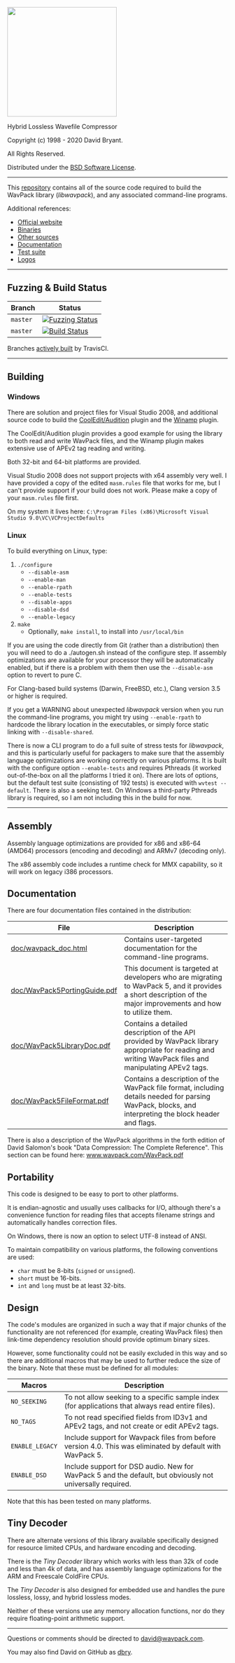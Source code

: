 <img src="http://www.rarewares.org/wavpack/logos/wavpacklogo.png" width="250"></img>

Hybrid Lossless Wavefile Compressor

Copyright (c) 1998 - 2020 David Bryant.

All Rights Reserved.

Distributed under the [BSD Software License](https://github.com/dbry/WavPack/blob/master/license.txt).

---

This [repository](https://github.com/dbry/WavPack) contains all of the source code required to build the WavPack library (_libwavpack_), and any associated command-line programs.

Additional references:

* [Official website](http://wavpack.com/)
* [Binaries](http://wavpack.com/downloads.html#binaries)
* [Other sources](http://wavpack.com/downloads.html#sources)
* [Documentation](http://wavpack.com/downloads.html#documentation)
* [Test suite](http://www.rarewares.org/wavpack/test_suite.zip)
* [Logos](http://wavpack.com/downloads.html#logos)

---

## Fuzzing & Build Status

| Branch         | Status                                                                                                                                                                          |
|----------------|---------------------------------------------------------------------------------------------------------------------------------------------------------------------------------|
| `master`       | [![Fuzzing Status](https://oss-fuzz-build-logs.storage.googleapis.com/badges/wavpack.svg)](https://bugs.chromium.org/p/oss-fuzz/issues/list?sort=-opened&can=1&q=proj:wavpack)  |
| `master`       | [![Build Status](https://travis-ci.org/dbry/WavPack.svg?branch=master)](https://travis-ci.org/dbry/WavPack)                                                                     |

Branches [actively built](https://travis-ci.org/dbry/WavPack/branches) by TravisCI.

---

## Building

### Windows

There are solution and project files for Visual Studio 2008, and additional source code to build the [CoolEdit/Audition](https://github.com/dbry/WavPack/tree/master/audition) plugin and the [Winamp](https://github.com/dbry/WavPack/tree/master/winamp) plugin.

The CoolEdit/Audition plugin provides a good example for using the library to both read and write WavPack files, and the Winamp plugin makes extensive use of APEv2 tag reading and writing.

Both 32-bit and 64-bit platforms are provided.

Visual Studio 2008 does not support projects with x64 assembly very well. I have provided a copy of the edited `masm.rules` file that works for me, but I can't provide support if your build does not work. Please make a copy of your `masm.rules` file first.

On my system it lives here: `C:\Program Files (x86)\Microsoft Visual Studio 9.0\VC\VCProjectDefaults`

### Linux

To build everything on Linux, type:

1. `./configure`
   * `--disable-asm`
   * `--enable-man`
   * `--enable-rpath`
   * `--enable-tests`
   * `--disable-apps`
   * `--disable-dsd`
   * `--enable-legacy`
2. `make`
   * Optionally, `make install`, to install into `/usr/local/bin`

If you are using the code directly from Git (rather than a distribution) then you will need to do a ./autogen.sh instead of the configure step. If assembly optimizations are available for your processor they will be automatically enabled, but if there is a problem with them then use the `--disable-asm` option to revert to pure C.

For Clang-based build systems (Darwin, FreeBSD, etc.), Clang version 3.5 or higher is required.

If you get a WARNING about unexpected _libwavpack_ version when you run the command-line programs, you might try using `--enable-rpath` to hardcode the library location in the executables, or simply force static linking with `--disable-shared`.

There is now a CLI program to do a full suite of stress tests for _libwavpack_, and this is particularly useful for packagers to make sure that the assembly language optimizations are working correctly on various platforms. It is built with the configure option `--enable-tests` and requires Pthreads (it worked out-of-the-box on all the platforms I tried it on). There are lots of options, but the default test suite (consisting of 192 tests) is executed with `wvtest --default`. There is also a seeking test. On Windows a third-party Pthreads library is required, so I am not including this in the build for now.

---

## Assembly

Assembly language optimizations are provided for x86 and x86-64 (AMD64) processors (encoding and decoding) and ARMv7 (decoding only).

The x86 assembly code includes a runtime check for MMX capability, so it will work on legacy i386 processors.

## Documentation

There are four documentation files contained in the distribution:

| File                         | Description                                                                                                                                                   |
|------------------------------|---------------------------------------------------------------------------------------------------------------------------------------------------------------|
| [doc/wavpack_doc.html](https://github.com/dbry/WavPack/blob/master/doc/wavpack_doc.html)         | Contains user-targeted documentation for the command-line programs.                                                                                            |
| [doc/WavPack5PortingGuide.pdf](https://github.com/dbry/WavPack/blob/master/doc/WavPack5PortingGuide.pdf) | This document is targeted at developers who are migrating to WavPack 5, and it provides a short description of the major improvements and how to utilize them. |
| [doc/WavPack5LibraryDoc.pdf](https://github.com/dbry/WavPack/blob/master/doc/WavPack5LibraryDoc.pdf)   | Contains a detailed description of the API provided by WavPack library appropriate for reading and writing WavPack files and manipulating APEv2 tags.              |
| [doc/WavPack5FileFormat.pdf](https://github.com/dbry/WavPack/blob/master/doc/WavPack5FileFormat.pdf)   | Contains a description of the WavPack file format, including details needed for parsing WavPack, blocks, and interpreting the block header and flags.            |

There is also a description of the WavPack algorithms in the forth edition of David Salomon's book "Data Compression: The Complete Reference". This section can be found here: www.wavpack.com/WavPack.pdf

## Portability

This code is designed to be easy to port to other platforms.

It is endian-agnostic and usually uses callbacks for I/O, although there's a convenience function for reading files that accepts filename strings and automatically handles correction files.

On Windows, there is now an option to select UTF-8 instead of ANSI.

To maintain compatibility on various platforms, the following conventions are used:
* `char` must be 8-bits (`signed` or `unsigned`).
* `short` must be 16-bits.
* `int` and `long` must be at least 32-bits.

## Design

The code's modules are organized in such a way that if major chunks of the functionality are not referenced (for example, creating WavPack files) then link-time dependency resolution should provide optimum binary sizes.

However, some functionality could not be easily excluded in this way and so there are additional macros that may be used to further reduce the size of the binary. Note that these must be defined for all modules:

| Macros          | Description                                                                                                |
|-----------------|------------------------------------------------------------------------------------------------------------|
| `NO_SEEKING`    | To not allow seeking to a specific sample index (for applications that always read entire files).          |
| `NO_TAGS`       | To not read specified fields from ID3v1 and APEv2 tags, and not create or edit APEv2 tags.                 |
| `ENABLE_LEGACY` | Include support for Wavpack files from before version 4.0. This was eliminated by default with WavPack 5. |
| `ENABLE_DSD`    | Include support for DSD audio. New for WavPack 5 and the default, but obviously not universally required. |

Note that this has been tested on many platforms.

## Tiny Decoder

There are alternate versions of this library available specifically designed for resource limited CPUs, and hardware encoding and decoding.

There is the _Tiny Decoder_ library which works with less than 32k of code and less than 4k of data, and has assembly language optimizations for the ARM and Freescale ColdFire CPUs.

The _Tiny Decoder_ is also designed for embedded use and handles the pure lossless, lossy, and hybrid lossless modes.

Neither of these versions use any memory allocation functions, nor do they require floating-point arithmetic support.

---

Questions or comments should be directed to david@wavpack.com.

You may also find David on GitHub as [dbry](https://github.com/dbry).
